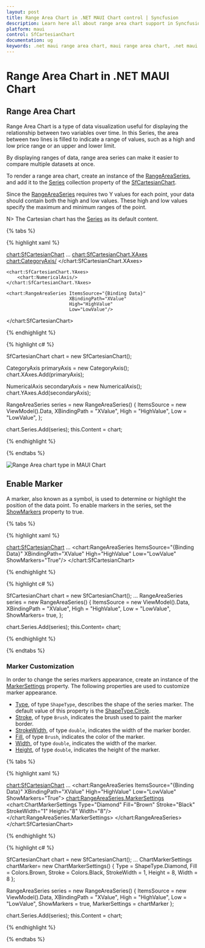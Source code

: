 ```yaml
---
layout: post
title: Range Area Chart in .NET MAUI Chart control | Syncfusion
description: Learn here all about range area chart support in Syncfusion® .NET MAUI Chart (SfCartesianChart) control.
platform: maui
control: SfCartesianChart
documentation: ug
keywords: .net maui range area chart, maui range area chart, .net maui chart range area type, range area chart customization .net maui, syncfusion maui range area chart, cartesian range area chart maui, .net maui chart range area visualization.
---
```


# Range Area Chart in .NET MAUI Chart

## Range Area Chart

Range Area Chart is a type of data visualization useful for displaying the relationship between two variables over time. In this Series, the area between two lines is filled to indicate a range of values, such as a high and low price range or an upper and lower limit.

By displaying ranges of data, range area series can make it easier to compare multiple datasets at once.

To render a range area chart, create an instance of the [RangeAreaSeries](https://help.syncfusion.com/cr/maui/Syncfusion.Maui.Charts.RangeAreaSeries.html), and add it to the [Series](https://help.syncfusion.com/cr/maui/Syncfusion.Maui.Charts.SfCartesianChart.html#Syncfusion_Maui_Charts_SfCartesianChart_Series) collection property of the [SfCartesianChart](https://help.syncfusion.com/cr/maui/Syncfusion.Maui.Charts.SfCartesianChart.html).

Since the [RangeAreaSeries](https://help.syncfusion.com/cr/maui/Syncfusion.Maui.Charts.RangeAreaSeries.html) requires two Y values for each point, your data should contain both the high and low values. These high and low values specify the maximum and minimum ranges of the point.

N> The Cartesian chart has the [Series](https://help.syncfusion.com/cr/maui/Syncfusion.Maui.Charts.SfCartesianChart.html#Syncfusion_Maui_Charts_SfCartesianChart_Series) as its default content.

{% tabs %}

{% highlight xaml %}

<chart:SfCartesianChart>
    ...
    <chart:SfCartesianChart.XAxes>
        <chart:CategoryAxis/>
    </chart:SfCartesianChart.XAxes>

    <chart:SfCartesianChart.YAxes>
        <chart:NumericalAxis/>
    </chart:SfCartesianChart.YAxes>   
     
    <chart:RangeAreaSeries ItemsSource="{Binding Data}"
                           XBindingPath="XValue"
                           High="HighValue"
                           Low="LowValue"/>
</chart:SfCartesianChart>

{% endhighlight %}

{% highlight c# %}

SfCartesianChart chart = new SfCartesianChart();

CategoryAxis primaryAxis = new CategoryAxis();
chart.XAxes.Add(primaryAxis);

NumericalAxis secondaryAxis = new NumericalAxis();
chart.YAxes.Add(secondaryAxis);

RangeAreaSeries series = new RangeAreaSeries()
{
    ItemsSource = new ViewModel().Data,
    XBindingPath = "XValue",
    High = "HighValue",
    Low = "LowValue",
};

chart.Series.Add(series);
this.Content = chart;

{% endhighlight %}

{% endtabs %}

![Range Area chart type in MAUI Chart](Chart-types-images/maui_range_area.png)

## Enable Marker

A marker, also known as a symbol, is used to determine or highlight the position of the data point. To enable markers in the series, set the [ShowMarkers](https://help.syncfusion.com/cr/maui/Syncfusion.Maui.Charts.RangeAreaSeries.html#Syncfusion_Maui_Charts_RangeAreaSeries_ShowMarkers) property to true.

{% tabs %}

{% highlight xaml %}

<chart:SfCartesianChart>
    ...
    <chart:RangeAreaSeries ItemsSource="{Binding Data}"
                           XBindingPath="XValue"
                           High="HighValue"
                           Low="LowValue"
                           ShowMarkers="True"/>
</chart:SfCartesianChart>

{% endhighlight %}

{% highlight c# %}

SfCartesianChart chart = new SfCartesianChart();
...
RangeAreaSeries series = new RangeAreaSeries()
{
    ItemsSource = new ViewModel().Data,
    XBindingPath = "XValue",
    High = "HighValue",
    Low = "LowValue",
    ShowMarkers= true,
};

chart.Series.Add(series);
this.Content= chart;

{% endhighlight %}

{% endtabs %}

### Marker Customization

In order to change the series markers appearance, create an instance of the [MarkerSettings](https://help.syncfusion.com/cr/maui/Syncfusion.Maui.Charts.RangeAreaSeries.html#Syncfusion_Maui_Charts_RangeAreaSeries_MarkerSettings) property. The following properties are used to customize marker appearance.

* [Type](https://help.syncfusion.com/cr/maui/Syncfusion.Maui.Charts.ChartMarkerSettings.html#Syncfusion_Maui_Charts_ChartMarkerSettings_Type), of type `ShapeType`, describes the shape of the series marker. The default value of this property is the [ShapeType.Circle](https://help.syncfusion.com/cr/maui/Syncfusion.Maui.Charts.ShapeType.html#Syncfusion_Maui_Charts_ShapeType_Circle).
* [Stroke](https://help.syncfusion.com/cr/maui/Syncfusion.Maui.Charts.ChartMarkerSettings.html#Syncfusion_Maui_Charts_ChartMarkerSettings_Stroke), of type `Brush`, indicates the brush used to paint the marker border.
* [StrokeWidth](https://help.syncfusion.com/cr/maui/Syncfusion.Maui.Charts.ChartMarkerSettings.html#Syncfusion_Maui_Charts_ChartMarkerSettings_StrokeWidth), of type `double`, indicates the width of the marker border.
* [Fill](https://help.syncfusion.com/cr/maui/Syncfusion.Maui.Charts.ChartMarkerSettings.html#Syncfusion_Maui_Charts_ChartMarkerSettings_Fill), of type `Brush`, indicates the color of the marker.
* [Width](https://help.syncfusion.com/cr/maui/Syncfusion.Maui.Charts.ChartMarkerSettings.html#Syncfusion_Maui_Charts_ChartMarkerSettings_Width), of type `double`, indicates the width of the marker.
* [Height](https://help.syncfusion.com/cr/maui/Syncfusion.Maui.Charts.ChartMarkerSettings.html#Syncfusion_Maui_Charts_ChartMarkerSettings_Height), of type `double`, indicates the height of the marker.

{% tabs %}

{% highlight xaml %}

<chart:SfCartesianChart>
    ...
    <chart:RangeAreaSeries ItemsSource="{Binding Data}"
                           XBindingPath="XValue"
                           High="HighValue"
                           Low="LowValue"
                           ShowMarkers="True">
        <chart:RangeAreaSeries.MarkerSettings>
            <chart:ChartMarkerSettings Type="Diamond"
                                       Fill="Brown"
                                       Stroke="Black"
                                       StrokeWidth="1"
                                       Height="8"
                                       Width="8"/>
        </chart:RangeAreaSeries.MarkerSettings>
    </chart:RangeAreaSeries>
</chart:SfCartesianChart>

{% endhighlight %}

{% highlight c# %}

SfCartesianChart chart = new SfCartesianChart();
...
ChartMarkerSettings chartMarker= new ChartMarkerSettings()
{
    Type = ShapeType.Diamond,
    Fill = Colors.Brown,
    Stroke = Colors.Black,
    StrokeWidth = 1,
    Height = 8,
    Width = 8
};

RangeAreaSeries series = new RangeAreaSeries()
{
    ItemsSource = new ViewModel().Data,
    XBindingPath = "XValue",
    High = "HighValue",
    Low = "LowValue",
    ShowMarkers = true,
    MarkerSettings = chartMarker
};

chart.Series.Add(series);
this.Content = chart;

{% endhighlight %}

{% endtabs %}